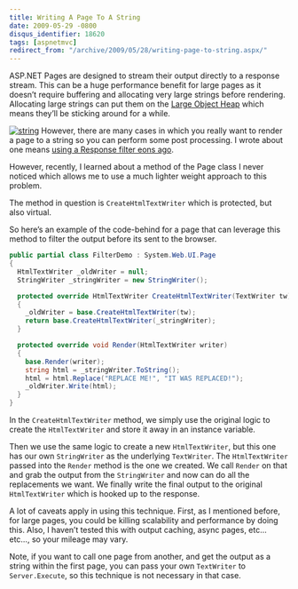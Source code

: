 ```yaml
---
title: Writing A Page To A String
date: 2009-05-29 -0800
disqus_identifier: 18620
tags: [aspnetmvc]
redirect_from: "/archive/2009/05/28/writing-page-to-string.aspx/"
---
```


ASP.NET Pages are designed to stream their output directly to a response
stream. This can be a huge performance benefit for large pages as it
doesn’t require buffering and allocating very large strings before
rendering. Allocating large strings can put them on the [Large Object
Heap](http://msdn.microsoft.com/en-us/magazine/cc534993.aspx "Large Object Heap")
which means they’ll be sticking around for a while.

[![string](https://haacked.com/images/haacked_com/WindowsLiveWriter/RenderingaPageToAStringWithoutUsingAResp_7EC8/string_3.jpg "string")](http://www.sxc.hu/photo/979650 "Photo by crisderaud on stock.xchng")
However, there are many cases in which you really want to render a page
to a string so you can perform some post processing. I wrote about one
means [using a Response filter eons
ago](https://haacked.com/archive/2007/07/29/cleanup-the-crap-that-windows-live-writer-injects-with-this.aspx "Using Response Filter").

However, recently, I learned about a method of the Page class I never
noticed which allows me to use a much lighter weight approach to this
problem.

The method in question is `CreateHtmlTextWriter` which is protected, but
also virtual.

So here’s an example of the code-behind for a page that can leverage
this method to filter the output before its sent to the browser.

```csharp
public partial class FilterDemo : System.Web.UI.Page
{
  HtmlTextWriter _oldWriter = null;
  StringWriter _stringWriter = new StringWriter();

  protected override HtmlTextWriter CreateHtmlTextWriter(TextWriter tw)
  {
    _oldWriter = base.CreateHtmlTextWriter(tw);
    return base.CreateHtmlTextWriter(_stringWriter);
  }

  protected override void Render(HtmlTextWriter writer)
  {
    base.Render(writer);
    string html = _stringWriter.ToString();
    html = html.Replace("REPLACE ME!", "IT WAS REPLACED!");
    _oldWriter.Write(html);
  }
}
```

In the `CreateHtmlTextWriter` method, we simply use the original logic
to create the `HtmlTextWriter` and store it away in an instance
variable.

Then we use the same logic to create a new `HtmlTextWriter`, but this
one has our own `StringWriter` as the underlying `TextWriter`. The
`HtmlTextWriter` passed into the `Render` method is the one we created.
We call `Render` on that and grab the output from the `StringWriter` and
now can do all the replacements we want. We finally write the final
output to the original `HtmlTextWriter` which is hooked up to the
response.

A lot of caveats apply in using this technique. First, as I mentioned
before, for large pages, you could be killing scalability and
performance by doing this. Also, I haven’t tested this with output
caching, async pages, etc… etc…, so your mileage may vary.

Note, if you want to call one page from another, and get the output as a
string within the first page, you can pass your own `TextWriter` to
`Server.Execute`, so this technique is not necessary in that case.

